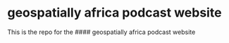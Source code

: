 # geospatially africa podcast website

This is the repo for the #### geospatially africa podcast website
